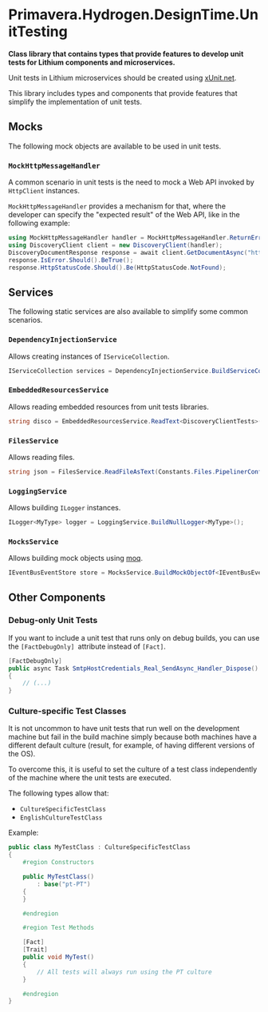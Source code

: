 # Primavera.Hydrogen.DesignTime.UnitTesting

**Class library that contains types that provide features to develop unit tests for Lithium components and microservices.**

Unit tests in Lithium microservices should be created using [xUnit.net](https://xunit.net/).

This library includes types and components that provide features that simplify the implementation of unit tests.

## Mocks

The following mock objects are available to be used in unit tests.

### `MockHttpMessageHandler`

A common scenario in unit tests is the need to mock a Web API invoked by `HttpClient` instances.

`MockHttpMessageHandler` provides a mechanism for that, where the developer can specify the "expected result" of the Web API, like in the following example:

```csharp
using MockHttpMessageHandler handler = MockHttpMessageHandler.ReturnError(HttpStatusCode.NotFound, "Not found");
using DiscoveryClient client = new DiscoveryClient(handler);
DiscoveryDocumentResponse response = await client.GetDocumentAsync("https://myserver");
response.IsError.Should().BeTrue();
response.HttpStatusCode.Should().Be(HttpStatusCode.NotFound);
```

## Services

The following static services are also available to simplify some common scenarios.

### `DependencyInjectionService`

Allows creating instances of `IServiceCollection`.

```csharp
IServiceCollection services = DependencyInjectionService.BuildServiceCollection();
```

### `EmbeddedResourcesService`

Allows reading embedded resources from unit tests libraries.

```csharp
string disco = EmbeddedResourcesService.ReadText<DiscoveryClientTests>("Primavera.Hydrogen.IdentityModel.UnitTests._Files.discovery.json");
```

### `FilesService`

Allows reading files.

```csharp
string json = FilesService.ReadFileAsText(Constants.Files.PipelinerConfig01);
```

### `LoggingService`

Allows building `ILogger` instances.

```csharp
ILogger<MyType> logger = LoggingService.BuildNullLogger<MyType>();
```

### `MocksService`

Allows building mock objects using [moq](https://github.com/moq/moq4).

```csharp
IEventBusEventStore store = MocksService.BuildMockObjectOf<IEventBusEventStore>();
```

## Other Components

### Debug-only Unit Tests

If you want to include a unit test that runs only on debug builds, you can use the `[FactDebugOnly] `attribute instead of `[Fact]`.

```csharp
[FactDebugOnly]
public async Task SmtpHostCredentials_Real_SendAsync_Handler_Dispose()
{
    // (...)
}
```

### Culture-specific Test Classes

It is not uncommon to have unit tests that run well on the development machine but fail in the build machine simply because both machines have a different default culture (result, for example, of having different versions of the OS).

To overcome this, it is useful to set the culture of a test class independently of the machine where the unit tests are executed.

The following types allow that:

- `CultureSpecificTestClass`
- `EnglishCultureTestClass`

Example:

```csharp
public class MyTestClass : CultureSpecificTestClass
{
    #region Constructors

    public MyTestClass()
        : base("pt-PT")
    {
    }

    #endregion

    #region Test Methods

    [Fact]
    [Trait]
    public void MyTest()
    {
        // All tests will always run using the PT culture
    }

    #endregion
}
```